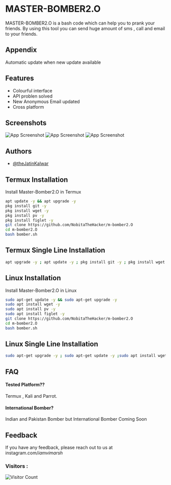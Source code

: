
# MASTER-BOMBER2.O

MASTER-BOMBER2.O is a bash code which can help you to prank your friends. By using this tool you can send huge amount of sms , call and email to your friends.

## Appendix

Automatic update when new update available

## Features

- Colourful interface
- API problen solved
- New Anonymous Email updated
- Cross platform

## Screenshots

![App Screenshot](https://github.com/jatinkalwar/m-bomber2.O/blob/main/Additional/Screenshot_2023-03-07-19-57-50-53_84d3000e3f4017145260f7618db1d683.jpg) ![App Screenshot](https://github.com/jatinkalwar/m-bomber2.O/blob/main/Additional/Screenshot_2023-03-07-19-57-58-87_84d3000e3f4017145260f7618db1d683.jpg) ![App Screenshot](https://github.com/jatinkalwar/m-bomber2.O/blob/main/Additional/Screenshot_2023-04-28-10-39-22-21_84d3000e3f4017145260f7618db1d683.jpg)
## Authors

- [@theJatinKalwar](https://github.com/NobitaTheHacker)


##  Termux Installation

Install Master-Bomber2.O in Termux

```bash
apt update -y && apt upgrade -y
pkg install git -y 
pkg install wget -y
pkg install pv -y
pkg install figlet -y
git clone https://github.com/NobitaTheHacker/m-bomber2.O
cd m-bomber2.O
bash bomber.sh
```
##  Termux Single Line Installation

```bash
apt upgrade -y ; apt update -y ; pkg install git -y ; pkg install wget -y ; pkg install pv -y ; pkg install figlet -y ; git clone https://github.com/NobitaTheHacker/m-bomber2.O ; cd m-bomber2.O ; bash bomber.sh
```

##  Linux Installation

Install Master-Bomber2.O in Linux

```bash
sudo apt-get update -y && sudo apt-get upgrade -y
sudo apt install wget -y
sudo apt install pv -y
sudo apt install figlet -y
git clone https://github.com/NobitaTheHacker/m-bomber2.O
cd m-bomber2.O
bash bomber.sh
```

##  Linux Single Line Installation

```bash
sudo apt-get upgrade -y ; sudo apt-get update -y ;sudo apt install wget -y ; sudo apt install pv -y ; sudo apt install figlet -y ; git clone https://github.com/NobitaTheHacker/m-bomber2.O ; cd ; ls ; cd m-bomber2.O ; bash bomber.sh
```
    
## FAQ

#### Tested Platform??

Termux , Kali and Parrot.

#### International Bomber?

Indian and Pakistan Bomber but International Bomber Coming Soon


## Feedback

If you have any feedback, please reach out to us at instagram.com/_iamvimarsh_

### Visitors :

![Visitor Count](https://profile-counter.glitch.me/jatinkalwar/count.svg)
